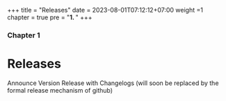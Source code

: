 +++
title = "Releases"
date = 2023-08-01T07:12:12+07:00
weight =1
chapter = true
pre = "<b>1. </b>"
+++

### Chapter 1

# Releases

Announce Version Release with Changelogs (will soon be replaced by the formal release mechanism of github)
